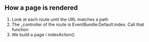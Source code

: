 
How a page is rendered
----------------------

1. Look at each route until the URL matches a path
2. The _controller of the route is EventBundle:Default:index. Call that function
3. We build a page i indexAction()
